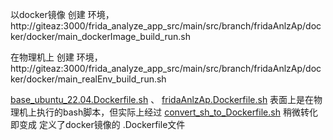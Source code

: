 
以docker镜像 创建 环境，  http://giteaz:3000/frida_analyze_app_src/main/src/branch/fridaAnlzAp/docker/docker/main_dockerImage_build_run.sh

在物理机上 创建 环境， http://giteaz:3000/frida_analyze_app_src/main/src/branch/fridaAnlzAp/docker/docker/main_realEnv_build_run.sh


[base_ubuntu_22.04.Dockerfile.sh](http://giteaz:3000/frida_analyze_app_src/main/src/branch/fridaAnlzAp/docker/docker/base_ubuntu_22.04.Dockerfile.sh) 、 [fridaAnlzAp.Dockerfile.sh](http://giteaz:3000/frida_analyze_app_src/main/src/branch/fridaAnlzAp/docker/docker/fridaAnlzAp.Dockerfile.sh)  表面上是在物理机上执行的bash脚本，但实际上经过
[convert_sh_to_Dockerfile.sh](http://giteaz:3000/frida_analyze_app_src/main/src/branch/fridaAnlzAp/docker/docker/convert_sh_to_Dockerfile.sh) 稍微转化 即变成 定义了docker镜像的 .Dockerfile文件






